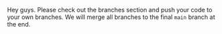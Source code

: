 Hey guys. Please check out the branches section and push your code to your own branches. We will merge all branches to the final `main` branch at the end.
